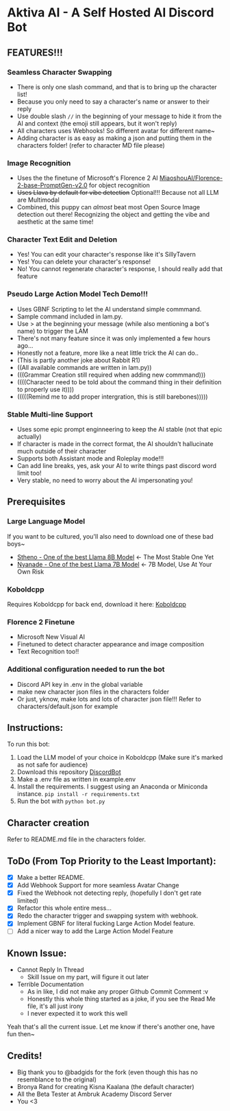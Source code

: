 # Aktiva AI - A Self Hosted AI Discord Bot

## FEATURES!!!

### Seamless Character Swapping
- There is only one slash command, and that is to bring up the character list!
- Because you only need to say a character's name or answer to their reply
- Use double slash `//` in the beginning of your message to hide it from the AI and context (the emoji still appears, but it won't reply)
- All characters uses Webhooks! So different avatar for different name~ 
- Adding character is as easy as making a json and putting them in the characters folder! (refer to character MD file please)
  
### Image Recognition
- Uses the the finetune of Microsoft's Florence 2 AI [MiaoshouAI/Florence-2-base-PromptGen-v2.0](https://huggingface.co/MiaoshouAI/Florence-2-base-PromptGen-v2.0) for object recognition
- ~~Uses Llava by default for vibe detection~~ Optional!!! Because not all LLM are Multimodal
- Combined, this puppy can *almost* beat most Open Source Image detection out there! Recognizing the object and getting the vibe and aesthetic at the same time!

### Character Text Edit and Deletion
- Yes! You can edit your character's response like it's SillyTavern
- Yes! You can delete your character's response!
- No! You cannot regenerate character's response, I should really add that feature

### Pseudo Large Action Model Tech Demo!!!
- Uses GBNF Scripting to let the AI understand simple commmand.
- Sample command included in lam.py.
- Use > at the beginning your message (while also mentioning a bot's name) to trigger the LAM
- There's not many feature since it was only implemented a few hours ago...
- Honestly not a feature,  more like a neat little trick the AI can do..
- (This is partly another joke about Rabbit R1)
- ((All available commands are written in lam.py))
- (((Grammar Creation still required when adding new commmand)))
- ((((Character need to be told about the command thing in their definition to properly use it))))
- (((((Remind me to add proper intergration, this is still barebones)))))

### Stable Multi-line Support
- Uses some epic prompt enginneering to keep the AI stable (not that epic actually)
- If character is made in the correct format, the AI shouldn't hallucinate much outside of their character
- Supports both Assistant mode and Roleplay mode!!!
- Can add line breaks, yes, ask your AI to write things past discord word limit too!
- Very stable, no need to worry about the AI impersonating you!

## Prerequisites

### Large Language Model
If you want to be cultured, you'll also need to download one of these bad boys~

- [Stheno - One of the best Llama 8B Model](https://huggingface.co/Lewdiculous/L3-8B-Stheno-v3.1-GGUF-IQ-Imatrix) <- The Most Stable One Yet
- [Nyanade - One of the best Llama 7B Model](https://huggingface.co/Lewdiculous/Nyanade_Stunna-Maid-7B-v0.2-GGUF-IQ-Imatrix) <- 7B Model, Use At Your Own Risk

### Koboldcpp
Requires Koboldcpp for back end, download it here:
[Koboldcpp](https://github.com/LostRuins/koboldcpp)

### Florence 2 Finetune

- Microsoft New Visual AI
- Finetuned to detect character appearance and image composition
- Text Recognition too!!
 
### Additional configuration needed to run the bot
- Discord API key in .env in the global variable
- make new character json files in the characters folder
- Or just, yknow, make lots and lots of character json file!!! Refer to characters/default.json for example


## Instructions:

To run this bot:

1. Load the LLM model of your choice in Koboldcpp (Make sure it's marked as not safe for audience)
2. Download this repository [DiscordBot](https://github.com/Iteranya/DiscordBot)
3. Make a .env file as written in example.env
4. Install the requirements. I suggest using an Anaconda or Miniconda instance.
    ```pip install -r requirements.txt```
5. Run the bot with `python bot.py`

## Character creation

Refer to README.md file in the characters folder.

## ToDo (From Top Priority to the Least Important):

- [x] Make a better README.
- [x] Add Webhook Support for more seamless Avatar Change
- [x] Fixed the Webhook not detecting reply, (hopefully I don't get rate limited)
- [x] Refactor this whole entire mess...
- [x] Redo the character trigger and swapping system with webhook.
- [x] Implement GBNF for literal fucking Large Action Model feature.
- [ ] Add a nicer way to add the Large Action Model Feature

## Known Issue:
- Cannot Reply In Thread
  - Skill Issue on my part, will figure it out later
- Terrible Documentation
  - As in like, I did not make any proper Github Commit Comment :v
  - Honestly this whole thing started as a joke, if you see the Read Me file, it's all just irony
  - I never expected it to work this well

Yeah that's all the current issue. Let me know if there's another one, have fun then~

## Credits!

- Big thank you to @badgids for the fork (even though this has no resemblance to the original)
- Bronya Rand for creating Kisna Kaalana (the default character)
- All the Beta Tester at Ambruk Academy Discord Server
- You <3

